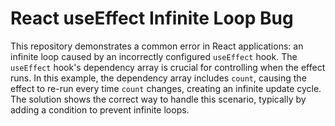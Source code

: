 # React useEffect Infinite Loop Bug

This repository demonstrates a common error in React applications: an infinite loop caused by an incorrectly configured `useEffect` hook. The `useEffect` hook's dependency array is crucial for controlling when the effect runs.  In this example, the dependency array includes `count`, causing the effect to re-run every time `count` changes, creating an infinite update cycle. The solution shows the correct way to handle this scenario, typically by adding a condition to prevent infinite loops.
